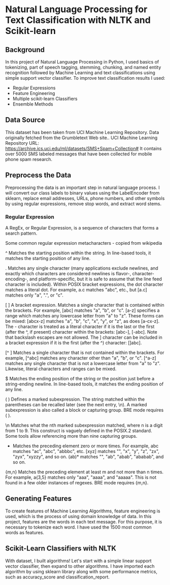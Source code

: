 # Natural Language Processing for Text Classification with NLTK and Scikit-learn

## Background
In this project of Natural Language Processing in Python, I used basics of tokenizing, part of speech tagging, stemming, chunking, and named entity recognition followed by Machine Learning and text classifications using simple support vector classifier. To improve text classification results I used:
 * Regular Expressions
 * Feature Engineering 
 * Multiple scikit-learn Classifiers
 * Ensemble Methods

## Data Source
This dataset has been taken from UCI Machine Learning Repository. Data originally fetched  from the Grumbletext Web site.. UCI Machine Learning Repository URL: https://archive.ics.uci.edu/ml/datasets/SMS+Spam+Collection#
It contains over 5000 SMS labeled messages that have been collected for mobile phone spam research.

## Preprocess the Data
Preprocessing the data is an important step in natural language process. I will convert our class labels to binary values using the LabelEncoder from sklearn, replace email addresses, URLs, phone numbers, and other symbols by using regular expressions, remove stop words, and extract word stems.

### Regular Expression
A RegEx, or Regular Expression, is a sequence of characters that forms a search pattern.

Some common regular expression metacharacters - copied from wikipedia

^ Matches the starting position within the string. In line-based tools, it matches the starting position of any line.

. Matches any single character (many applications exclude newlines, and exactly which characters are considered newlines is flavor-, character-encoding-, and platform-specific, but it is safe to assume that the line feed character is included). Within POSIX bracket expressions, the dot character matches a literal dot. For example, a.c matches "abc", etc., but [a.c] matches only "a", ".", or "c".

[ ] A bracket expression. Matches a single character that is contained within the brackets. For example, [abc] matches "a", "b", or "c". [a-z] specifies a range which matches any lowercase letter from "a" to "z". These forms can be mixed: [abcx-z] matches "a", "b", "c", "x", "y", or "z", as does [a-cx-z]. The - character is treated as a literal character if it is the last or the first (after the ^, if present) character within the brackets: [abc-], [-abc]. Note that backslash escapes are not allowed. The ] character can be included in a bracket expression if it is the first (after the ^) character: []abc].

[^ ] Matches a single character that is not contained within the brackets. For example, [^abc] matches any character other than "a", "b", or "c". [^a-z] matches any single character that is not a lowercase letter from "a" to "z". Likewise, literal characters and ranges can be mixed.

$ Matches the ending position of the string or the position just before a string-ending newline. In line-based tools, it matches the ending position of any line.

( ) Defines a marked subexpression. The string matched within the parentheses can be recalled later (see the next entry, \n). A marked subexpression is also called a block or capturing group. BRE mode requires ( ).

\n Matches what the nth marked subexpression matched, where n is a digit from 1 to 9. This construct is vaguely defined in the POSIX.2 standard. Some tools allow referencing more than nine capturing groups.

* Matches the preceding element zero or more times. For example, abc matches "ac", "abc", "abbbc", etc. [xyz] matches "", "x", "y", "z", "zx", "zyx", "xyzzy", and so on. (ab)* matches "", "ab", "abab", "ababab", and so on.

{m,n} Matches the preceding element at least m and not more than n times. For example, a{3,5} matches only "aaa", "aaaa", and "aaaaa". This is not found in a few older instances of regexes. BRE mode requires {m,n}.

## Generating Features
To create features of Machine Learning Algorithms, feature engineering is used, which is the process of using domain knowledge of data. In this project, features are the words in each text message. For this purpose, it is necessary to tokenize each word. I have used the 1500 most common words as features.

## Scikit-Learn Classifiers with NLTK
With dataset, I built algorithms! Let's start with a simple linear support vector classifier, then expand to other algorithms. I have imported each algorithm by using sklearn library along with some performance metrics, such as accuracy_score and classification_report.
